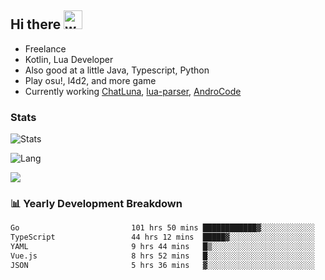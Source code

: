 ## Hi there <img alt="wave" src="https://raw.githubusercontent.com/MartinHeinz/MartinHeinz/master/wave.gif" width="30px">

- Freelance
- Kotlin, Lua Developer
- Also good at a little Java, Typescript, Python
- Play osu!, l4d2, and more game
- Currently working [ChatLuna](https://github.com/ChatLunaLab), [lua-parser](https://github.com/dingyi222666/lua-parser), [AndroCode](https://github.com/dingyi222666/AndroCode)

### Stats

![Stats](https://github-readme-stats.vercel.app/api?username=dingyi222666&show_icons=true&icon_color=47A69E&title_color=47A69E&count_private=true)    

![Lang](https://github-readme-stats.vercel.app/api/top-langs/?username=dingyi222666&layout=compact&title_color=47A69E&hide=html,css,c,c%2B%2B)   

![](https://komarev.com/ghpvc/?username=dingyi222666)  

### 📊 Yearly Development Breakdown

<!--START_SECTION:waka-->

```txt
Go                         101 hrs 50 mins ████████████▓░░░░░░░░░░░░   50.82 %
TypeScript                 44 hrs 12 mins  █████▓░░░░░░░░░░░░░░░░░░░   22.06 %
YAML                       9 hrs 44 mins   █▒░░░░░░░░░░░░░░░░░░░░░░░   04.86 %
Vue.js                     8 hrs 52 mins   █░░░░░░░░░░░░░░░░░░░░░░░░   04.43 %
JSON                       5 hrs 36 mins   ▓░░░░░░░░░░░░░░░░░░░░░░░░   02.80 %
```

<!--END_SECTION:waka-->
